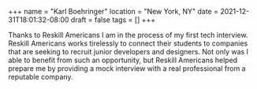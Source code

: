 +++
name = "Karl Boehringer"
location = "New York, NY"
date = 2021-12-31T18:01:32-08:00
draft = false
tags = []
+++

Thanks to Reskill Americans I am in the process of my first tech interview.
Reskill Americans works tirelessly to connect their students to companies that
are seeking to recruit junior developers and designers. Not only was I able to
benefit from such an opportunity, but Reskill Americans helped prepare me by
providing a mock interview with a real professional from a reputable company.